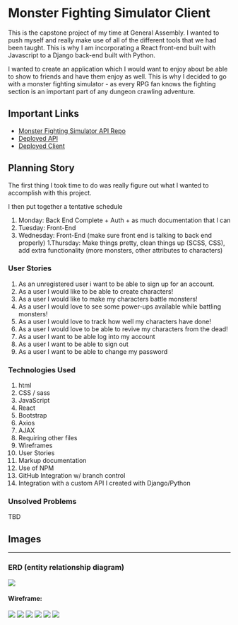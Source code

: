 # Monster Fighting Simulator Client

This is the capstone project of my time at General Assembly. I wanted to push myself and really make use of all of the different tools that we had been taught. This is why I am incorporating a React front-end built with Javascript to a Django back-end built with Python.

I wanted to create an application which I would want to enjoy about be able to show to friends and have them enjoy as well. This is why I decided to go with a monster fighting simulator - as every RPG fan knows the fighting section is an important part of any dungeon crawling adventure.

## Important Links

- [Monster Fighting Simulator API Repo](https://github.com/brinecr/Monster-Fighting-Simulator-API)
- [Deployed API](TBD)
- [Deployed Client](TBD)

## Planning Story

The first thing I took time to do was really figure out what I wanted to accomplish with this project.

I then put together a tentative schedule

1. Monday: Back End Complete + Auth + as much documentation that I can
1. Tuesday: Front-End
1. Wednesday: Front-End (make sure front end is talking to back end properly)
1.Thursday: Make things pretty, clean things up (SCSS, CSS), add extra functionality (more monsters, other attributes to characters)

### User Stories

1. As an unregistered user i want to be able to sign up for an account.
1. As a user I would like to be able to create characters!
1. As a user I would like to make my characters battle monsters!
1. As a user I would love to see some power-ups available while battling monsters!
1. As a user I would love to track how well my characters have done!
1. As a user I would love to be able to revive my characters from the dead!
1. As a user I want to be able log into my account
1. As a user I want to be able to sign out
1. As a user I want to be able to change my password

### Technologies Used

1. html
1. CSS / sass
1. JavaScript
1. React
1. Bootstrap
1. Axios
1. AJAX
1. Requiring other files
1. Wireframes
1. User Stories
1. Markup documentation
1. Use of NPM
1. GitHub Integration w/ branch control
1. Integration with a custom API I created with Django/Python

### Unsolved Problems

TBD

## Images

---
### ERD (entity relationship diagram)

![](public/Monster_Fighter_Simulator_ERD.png)

#### Wireframe:
![](public/mfs-landing-page.png)
![](public/mfs-signed-in-page.png)
![](public/mfs-create-character.png)
![](public/mfs-pick-a-character.png)
![](public/mfs-character-graveyard.png)
![](public/mfs-battle.png)
